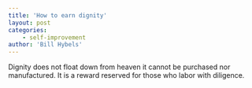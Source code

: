 ```yaml
---
title: 'How to earn dignity'
layout: post
categories:
    - self-improvement
author: 'Bill Hybels'
---
```


Dignity does not float down from heaven it cannot be purchased nor manufactured. It is a reward reserved for those who labor with diligence.